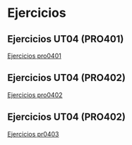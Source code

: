 # Ejercicios

## Ejercicios UT04 (PRO401)
[Ejercicios pro0401](./UT4/PR0401%20(Ejercicios%20básicos%20Python)/pr0401.html)

## Ejercicios UT04 (PRO402)
[Ejercicios pro0402](./UT4/PR0402%20(Uso%20cadenas%20Python)/pr0402.html)

## Ejercicios UT04 (PRO402)
[Ejercicios pr0403](./UT4/PR0403%20(Uso%20de%20listas%20Python)/pr0403.html)